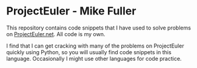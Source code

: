 # ProjectEuler - Mike Fuller

This repository contains code snippets that I have used to solve problems on [ProjectEuler.net](https://www.projecteuler.net). All code is my own.

I find that I can get cracking with many of the problems on ProjectEuler quickly using Python, so you will usually find code snippets in this language. Occasionally I might use other languages for code practice.